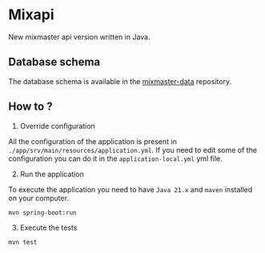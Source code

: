 # Mixapi

New mixmaster api version written in Java.

## Database schema

The database schema is available in the [mixmaster-data][mixmaster-data-respository] repository.

## How to ?

1. Override configuration

All the configuration of the application is present in `./app/srv/main/resources/application.yml`. If you need to edit some of the configuration you can do it in the `application-local.yml` yml file.

2. Run the application

To execute the application you need to have `Java 21.x` and `maven` installed on your computer.

```shell
mvn spring-boot:run
```

3. Execute the tests

```shell
mvn test
```

[mixmaster-data-respository]: https://github.com/mixmaster-app/mixmaster-data